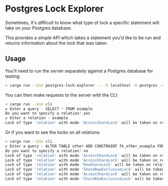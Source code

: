 # Postgres Lock Explorer

Sometimes, it's difficult to know what type of lock a specific statement will
take on your Postgres database.

This provides a simple API which takes a statement you'd like to be run and
returns information about the lock that was taken.

## Usage

You'll need to run the server separately against a Postgres database for
testing:

```bash
> cargo run --bin postgres-lock-explorer -- -h localhost -U postgres -d testing
```

You can then make requests to the server with the CLI:

```bash
> cargo run --bin cli
✔ Enter a query · SELECT * FROM example
Do you want to specify a relation? yes
✔ Enter a relation · example
Lock of type 'relation' with mode 'AccessShareLock' will be taken on relation 'example'
```

Or if you want to see the locks on all relations:

```bash
> cargo run --bin cli
✔ Enter a query · ALTER TABLE other ADD CONSTRAINT fk_other_example FOREIGN KEY (example_id) REFERENCES example (id)
Do you want to specify a relation? no
Lock of type 'relation' with mode 'AccessShareLock' will be taken on relation 'example_pkey'
Lock of type 'relation' with mode 'AccessShareLock' will be taken on relation 'example'
Lock of type 'relation' with mode 'RowShareLock' will be taken on relation 'example'
Lock of type 'relation' with mode 'ShareRowExclusiveLock' will be taken on relation 'example'
Lock of type 'relation' with mode 'AccessShareLock' will be taken on relation 'other'
Lock of type 'relation' with mode 'ShareRowExclusiveLock' will be taken on relation 'other'
```
